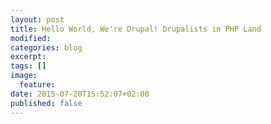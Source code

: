 ```yaml
---
layout: post
title: Hello World, We're Drupal! Drupalists in PHP Land
modified:
categories: blog
excerpt:
tags: []
image:
  feature:
date: 2015-07-20T15:52:07+02:00
published: false
---
```


